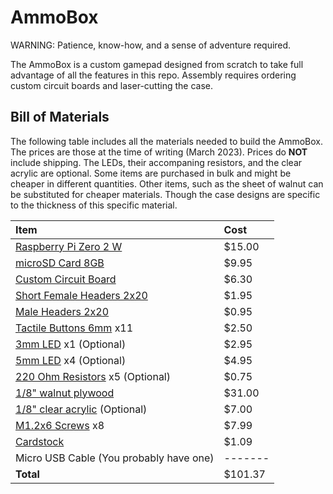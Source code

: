 # AmmoBox

WARNING: Patience, know-how, and a sense of adventure required.

The AmmoBox is a custom gamepad designed from scratch to take full advantage
of all the features in this repo. Assembly requires ordering custom circuit
boards and laser-cutting the case.

## Bill of Materials

The following table includes all the materials needed to build the AmmoBox.
The prices are those at the time of writing (March 2023). Prices do **NOT**
include shipping. The LEDs, their accompaning resistors, and the clear acrylic
are optional. Some items are purchased in bulk and might be cheaper in different
quantities. Other items, such as the sheet of walnut can be substituted for
cheaper materials. Though the case designs are specific to the thickness of
this specific material.

| Item | Cost |
|:---|:---|
| [Raspberry Pi Zero 2 W][Pi]                  |  $15.00 |
| [microSD Card 8GB][microSD]                  |   $9.95 |
| [Custom Circuit Board][PCB]                  |   $6.30 |
| [Short Female Headers 2x20][Female Headers]  |   $1.95 |
| [Male Headers 2x20][Male Headers]            |   $0.95 |
| [Tactile Buttons 6mm][Buttons] x11           |   $2.50 |
| [3mm LED][LED3mm] x1 (Optional)              |   $2.95 |
| [5mm LED][LED5mm] x4 (Optional)              |   $4.95 |
| [220 Ohm Resistors][Resistors] x5 (Optional) |   $0.75 |
| [1/8" walnut plywood][Walnut]                |  $31.00 |
| [1/8" clear acrylic][Acrylic] (Optional)     |   $7.00 |
| [M1.2x6 Screws][Screws] x8                   |   $7.99 |
| [Cardstock][Index Cards]                     |   $1.09 |
| Micro USB Cable (You probably have one)      | ------- |
| **Total**                                    | $101.37 |

[Pi]: https://www.adafruit.com/product/5291
[microSD]: https://www.adafruit.com/product/1294
[PCB]: kicad/gamepad
[Female Headers]: https://www.adafruit.com/product/2243
[Male Headers]: https://www.adafruit.com/product/2822
[Buttons]: https://www.adafruit.com/product/367
[LED3mm]: https://www.adafruit.com/product/2780
[LED5mm]: https://www.adafruit.com/product/2780
[Resistors]: https://www.adafruit.com/product/2780
[Walnut]: https://shop.glowforge.com/collections/plywood/products/walnut-plywood-finished
[Acrylic]: https://shop.glowforge.com/collections/acrylic/products/clear-blue-acrylic-cast-translucent-glossy
[Index Cards]: https://www.staples.com/oxford-3-x-5-index-cards-lined-white-100-pack-31ee/product_2719611
[Screws]: https://www.amazon.com/gp/product/B07SHFVNH8/ref=ppx_yo_dt_b_search_asin_title
